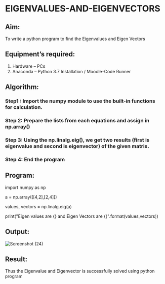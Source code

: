 # EIGENVALUES-AND-EIGENVECTORS
## Aim:
To write a python program to find the Eigenvalues and Eigen Vectors
## Equipment’s required:
1. 	Hardware – PCs
2. 	Anaconda – Python 3.7 Installation / Moodle-Code Runner
## Algorithm:
### Step1 : Import the numpy module to use the built-in functions for calculation.
### Step 2: Prepare the lists from each equations and assign in np.array()
### Step 3: Using the np.linalg.eig(),  we get two results (first is eigenvalue and second is eigenvector) of the given matrix.
### Step 4: End the program

## Program:
import numpy as np

a = np.array([[4,2],[2,4]])

values, vectors = np.linalg.eig(a)

print("Eigen values are {} and Eigen Vectors are {}".format(values,vectors))

## Output:
![Screenshot (24)](https://github.com/anushanirudh/EIGENVALUES-AND-EIGENVECTORS/assets/151725737/32f9b845-a952-4df9-827a-5613453a4b38)

## Result:
Thus the Eigenvalue and Eigenvector is successfully solved using python program
